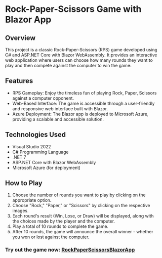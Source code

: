 # Rock-Paper-Scissors Game with Blazor App
## Overview
This project is a classic Rock-Paper-Scissors (RPS) game developed using C# and ASP.NET Core with Blazor WebAssembly. It provides an interactive web application where users can choose how many rounds they want to play and then compete against the computer to win the game.
## Features
* RPS Gameplay: Enjoy the timeless fun of playing Rock, Paper, Scissors against a computer opponent.
* Web-Based Interface: The game is accessible through a user-friendly and responsive web interface built with Blazor.
* Azure Deployment: The Blazor app is deployed to Microsoft Azure, providing a scalable and accessible solution.
## Technologies Used
* Visual Studio 2022
* C# Programming Language
* .NET 7
* ASP.NET Core with Blazor WebAssembly
* Microsoft Azure (for deployment)
## How to Play
1. Choose the number of rounds you want to play by clicking on the appropriate option.
2. Choose "Rock," "Paper," or "Scissors" by clicking on the respective images.
3. Each round's result (Win, Lose, or Draw) will be displayed, along with the choices made by the player and the computer.
4. Play a total of 10 rounds to complete the game.
5. After 10 rounds, the game will announce the overall winner - whether you won or lost against the computer.
### Try out the game now: [RockPaperScissorsBlazorApp](https://icy-water-01f6d1510.3.azurestaticapps.net)
